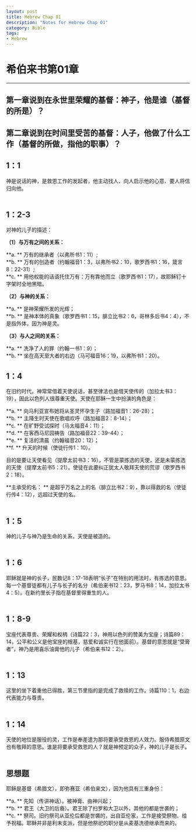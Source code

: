 ```yaml
--- 
layout: post
title: Hebrew Chap 01
description: "Notes for Hebrew Chap 01"
category: Bible
tags: 
- Hebrew
---
```


# 希伯来书第01章

----------------

## 第一章说到在永世里荣耀的基督：神子，他是谁（基督的所是）？<br>

## 第二章说到在时间里受苦的基督：人子，他做了什么工作（基督的所做，指他的职事）？<br>

## 1：1<br>

神是说话的神，是救恩工作的发起者，他主动找人、向人启示他的心意、要人将信归向他。<br><br>

## 1：2-3<br>

对神的儿子的描述：<br>

**（1）与万有之间的关系：**<br>

**a. ** 万有的继承者（以弗所书1：11）;<br>
**b. ** 万有的创造者（约翰福音1：3，以弗所书2：10，歌罗西书1：16，箴言8：22-31）;<br>
**c. ** 用他权能的话语托住万有：万有靠他而立（歌罗西书1：17），故耶稣钉十字架时全地黑暗。<br>

**（2）与神的关系：**<br>

**a. ** 是神荣耀所发的光辉；<br>
**b. ** 是神本体的真象（歌罗西书1：15，腓立比书2：6，哥林多后书4：4），不是指外体，因为神是灵。<br>

**（3）与人之间的关系：**<br>

**a. ** 洗净了人的罪（约翰一书1：9）；<br>
**b. ** 坐在高天至大者的右边（马可福音16：19，以弗所书1：20）。<br>

## 1：4<br>

在旧约时代，神常常借着天使说话，甚至律法也是借天使传的（加拉太书3：19），因此以色列人很尊重天使。天使在耶稣一生中扮演的角色是：<br>

**a. ** 向马利亚宣布她将从圣灵怀孕生子（路加福音1：26-28）；<br>
**b. ** 主降生时天使在歌唱欢呼（路加福音2：8-14）；<br>
**c. ** 在旷野受试探时（马太福音4：11）；<br>
**d. ** 在客西马尼园祷告（路加福音22：39-44）；<br>
**e. ** 复活的清晨（约翰福音20：12）；<br>
**f. ** 升天的时候（使徒行传1：10）。<br>

目的是要让天使看见（提摩太前书3：16），不管是蒙拣选的天使，还是未蒙拣选的天使（提摩太前书5：21）。使徒在此要纠正犹太人敬拜天使的荒谬（歌罗西书2：18）。<br>

**主承受的名： ** 是超乎万名之上的名（腓立比书2：9），靠以得救的名（使徒行传4：12），远超过天使的名。<br><br>

## 1：5<br>

神的儿子与神乃是生命的关系，天使是被造的。<br><br>

## 1：6<br>

耶稣就是神的长子，民数记8：17-18表明“长子”在特别的用法时，有拣选的意思。每一个基督徒都有儿子与长子的名分（希伯来书12：23，罗马书8：14，加拉太书4：5）。在新约里长子指在基督里得重生的人。<br><br>

## 1：8-9<br>

宝座代表尊贵、荣耀和权柄（诗篇22：3，神用以色列的赞美为宝座；诗篇89：14，公平和公义是他宝座的根基，慈爱和诚实行在他面前）。基督的意思就是“受膏者”，神乃是用喜乐油膏他的儿子（希伯来书12：2）。<br><br>

## 1：13<br>

这里的坐下着重他已得胜，第三节里指的是完成了救赎的工作。诗篇110：1，右边代表能力与尊贵。<br><br>

## 1：14<br>

天使的地位是服役的灵，工作是奉差遣为那将要承受救恩的人效力。服侍希腊原文也有敬拜的意思。谁是将要承受救恩的人？就是神预定的众子，神的儿子是长子。<br><br>

## 思想题<br>

耶稣是基督（希腊文），即弥赛亚（希伯来文），因为他具有三重身份：<br>

**a. ** 先知（传讲神话）。被神膏、由神兴起；<br>
**b. ** 君王（大卫的后裔）。君王除了扫罗和大卫以外，其他的都是世袭的；<br>
**c. ** 祭司。旧约祭司从亚伦后都是世袭的，出自亚伦家，工作是接受祭物、给予祝福。耶稣并非是利未支派，但是他祭祀的职分是从麦基洗德继承而来的。
